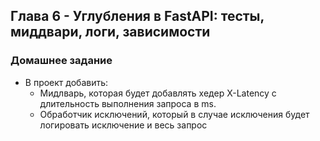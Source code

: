 ## Глава 6 - Углубления в FastAPI: тесты, миддвари, логи, зависимости

### Домашнее задание
- В проект добавить:
    - Мидлварь, которая будет добавлять хедер X-Latency с длительность выполнения запроса в ms. 
    - Обработчик исключений, который в случае исключения будет логировать исключение и весь запрос
